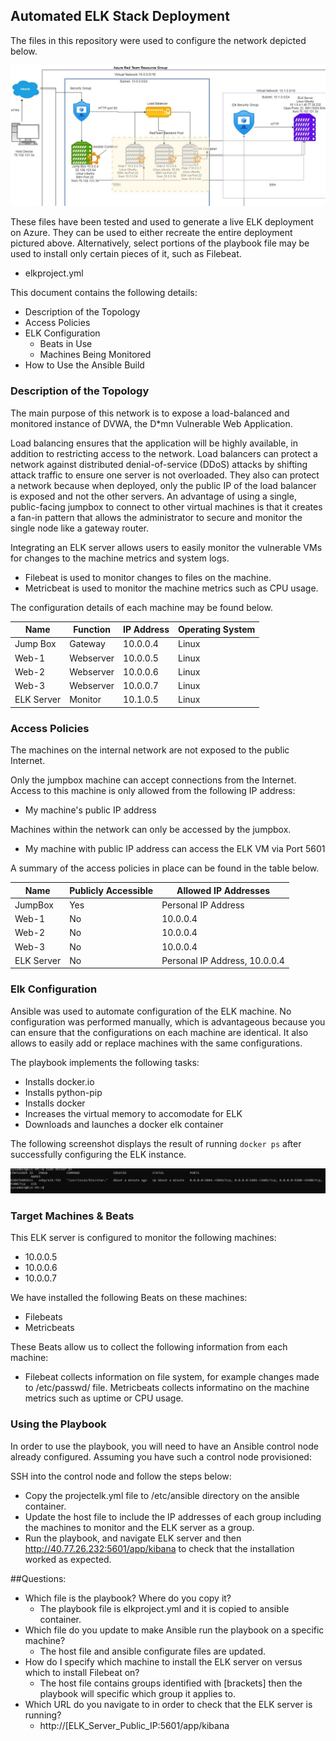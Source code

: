 ## Automated ELK Stack Deployment

The files in this repository were used to configure the network depicted below.

![](https://github.com/mweber-sys/ELK-Project/blob/main/diagrams/Cloud%20Diagram%20-%20ELK.jpg)

These files have been tested and used to generate a live ELK deployment on Azure. They can be used to either recreate the entire deployment pictured above. Alternatively, select portions of the playbook file may be used to install only certain pieces of it, such as Filebeat.

  - elkproject.yml


This document contains the following details:
- Description of the Topology
- Access Policies
- ELK Configuration
  - Beats in Use
  - Machines Being Monitored
- How to Use the Ansible Build


### Description of the Topology

The main purpose of this network is to expose a load-balanced and monitored instance of DVWA, the D*mn Vulnerable Web Application.

Load balancing ensures that the application will be highly available, in addition to restricting access to the network.
Load balancers can protect a network against distributed denial-of-service (DDoS) attacks by shifting attack traffic to ensure one server is not overloaded. They also can protect a network because when deployed, only the public IP of the load balancer is exposed and not the other servers.
An advantage of using a single, public-facing jumpbox to connect to other virtual machines is that it creates a fan-in pattern that allows the administrator to secure and monitor the single node like a gateway router. 

Integrating an ELK server allows users to easily monitor the vulnerable VMs for changes to the machine metrics and system logs.
- Filebeat is used to monitor changes to files on the machine.
- Metricbeat is used to monitor the machine metrics such as CPU usage.

The configuration details of each machine may be found below.


| Name       | Function  | IP Address | Operating System |
|------------|-----------|------------|------------------|
| Jump Box   | Gateway   | 10.0.0.4   | Linux            |
| Web-1      | Webserver | 10.0.0.5   | Linux            |
| Web-2      | Webserver | 10.0.0.6   | Linux            |
| Web-3      | Webserver | 10.0.0.7   | Linux            |
| ELK Server | Monitor   | 10.1.0.5   | Linux            |


### Access Policies

The machines on the internal network are not exposed to the public Internet. 

Only the jumpbox machine can accept connections from the Internet. Access to this machine is only allowed from the following IP address:
- My machine's public IP address

Machines within the network can only be accessed by the jumpbox.
- My machine with public IP address can access the ELK VM via Port 5601

A summary of the access policies in place can be found in the table below.

| Name       | Publicly Accessible | Allowed IP Addresses          |
|------------|---------------------|-------------------------------|
| JumpBox    | Yes                 | Personal IP Address           |
| Web-1      | No                  | 10.0.0.4                      |
| Web-2      | No                  | 10.0.0.4                      |
| Web-3      | No                  | 10.0.0.4                      |
| ELK Server | No                  | Personal IP Address, 10.0.0.4 |

### Elk Configuration

Ansible was used to automate configuration of the ELK machine. No configuration was performed manually, which is advantageous because you can ensure that the configurations on each machine are identical. It also allows to easily add or replace machines with the same configurations. 

The playbook implements the following tasks:
- Installs docker.io
- Installs python-pip
- Installs docker
- Increases the virtual memory to accomodate for ELK
- Downloads and launches a docker elk container

The following screenshot displays the result of running `docker ps` after successfully configuring the ELK instance.

![](https://github.com/mweber-sys/ELK-Project/blob/main/Images/dockerps.png)

### Target Machines & Beats
This ELK server is configured to monitor the following machines:
- 10.0.0.5
- 10.0.0.6
- 10.0.0.7

We have installed the following Beats on these machines:
- Filebeats
- Metricbeats

These Beats allow us to collect the following information from each machine:
- Filebeat collects information on file system, for example changes made to /etc/passwd/ file. Metricbeats collects informatino on the machine metrics such as uptime or CPU usage.

### Using the Playbook
In order to use the playbook, you will need to have an Ansible control node already configured. Assuming you have such a control node provisioned: 

SSH into the control node and follow the steps below:
- Copy the projectelk.yml file to /etc/ansible directory on the ansible container.
- Update the host file to include the IP addresses of each group including the machines to monitor and the ELK server as a group. 
- Run the playbook, and navigate ELK server and then http://40.77.26.232:5601/app/kibana to check that the installation worked as expected.

##Questions:
- Which file is the playbook? Where do you copy it? 
  - The playbook file is elkproject.yml and it is copied to ansible container. 
- Which file do you update to make Ansible run the playbook on a specific machine? 
  - The host file and ansible configurate files are updated. 
- How do I specify which machine to install the ELK server on versus which to install Filebeat on? 
  - The host file contains groups identified with [brackets] then the playbook will specific which group it applies to.
- Which URL do you navigate to in order to check that the ELK server is running? 
  - http://[ELK_Server_Public_IP:5601/app/kibana

